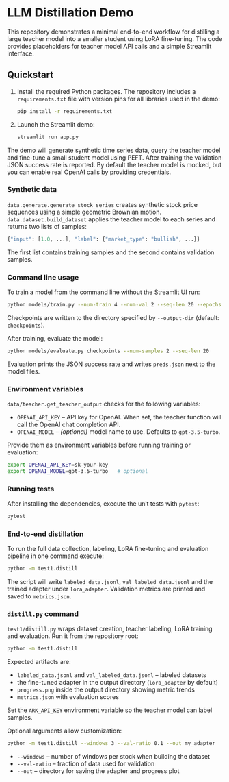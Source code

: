 # LLM Distillation Demo

This repository demonstrates a minimal end-to-end workflow for distilling a large
teacher model into a smaller student using LoRA fine-tuning. The code provides
placeholders for teacher model API calls and a simple Streamlit interface.

## Quickstart

1. Install the required Python packages. The repository includes a
   `requirements.txt` file with version pins for all libraries used in the
   demo:
   ```bash
   pip install -r requirements.txt
   ```
2. Launch the Streamlit demo:
   ```bash
   streamlit run app.py
   ```

The demo will generate synthetic time series data, query the teacher model and
fine-tune a small student model using PEFT. After training the validation JSON
success rate is reported. By default the teacher model is mocked, but you can
enable real OpenAI calls by providing credentials.

### Synthetic data

`data.generate.generate_stock_series` creates synthetic stock price sequences
using a simple geometric Brownian motion. `data.dataset.build_dataset` applies
the teacher model to each series and returns two lists of samples:

```python
{"input": [1.0, ...], "label": {"market_type": "bullish", ...}}
```

The first list contains training samples and the second contains validation
samples.

### Command line usage

To train a model from the command line without the Streamlit UI run:

```bash
python models/train.py --num-train 4 --num-val 2 --seq-len 20 --epochs 1
```

Checkpoints are written to the directory specified by `--output-dir` (default:
`checkpoints`).

After training, evaluate the model:

```bash
python models/evaluate.py checkpoints --num-samples 2 --seq-len 20
```

Evaluation prints the JSON success rate and writes `preds.json` next to the
model files.

### Environment variables

`data/teacher.get_teacher_output` checks for the following variables:

- `OPENAI_API_KEY` – API key for OpenAI. When set, the teacher function will
  call the OpenAI chat completion API.
- `OPENAI_MODEL` – *(optional)* model name to use. Defaults to
  `gpt-3.5-turbo`.

Provide them as environment variables before running training or evaluation:

```bash
export OPENAI_API_KEY=sk-your-key
export OPENAI_MODEL=gpt-3.5-turbo   # optional
```

### Running tests

After installing the dependencies, execute the unit tests with `pytest`:

```bash
pytest
```

### End-to-end distillation

To run the full data collection, labeling, LoRA fine-tuning and evaluation
pipeline in one command execute:

```bash
python -m test1.distill
```

The script will write `labeled_data.jsonl`, `val_labeled_data.jsonl` and the
trained adapter under `lora_adapter`. Validation metrics are printed and saved
to `metrics.json`.

### `distill.py` command

`test1/distill.py` wraps dataset creation, teacher labeling, LoRA training and
evaluation. Run it from the repository root:

```bash
python -m test1.distill
```

Expected artifacts are:

- `labeled_data.jsonl` and `val_labeled_data.jsonl` – labeled datasets
- the fine-tuned adapter in the output directory (`lora_adapter` by default)
- `progress.png` inside the output directory showing metric trends
- `metrics.json` with evaluation scores

Set the `ARK_API_KEY` environment variable so the teacher model can label
samples.

Optional arguments allow customization:

```bash
python -m test1.distill --windows 3 --val-ratio 0.1 --out my_adapter
```

- `--windows` – number of windows per stock when building the dataset
- `--val-ratio` – fraction of data used for validation
- `--out` – directory for saving the adapter and progress plot
